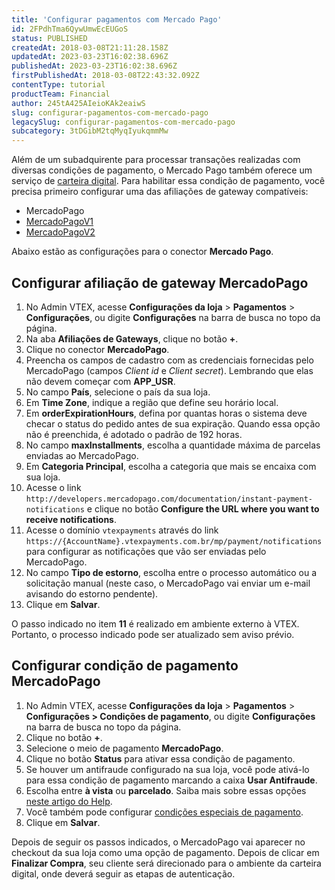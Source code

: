 ```yaml
---
title: 'Configurar pagamentos com Mercado Pago'
id: 2FPdhTma6QywUmwEcEUGoS
status: PUBLISHED
createdAt: 2018-03-08T21:11:28.158Z
updatedAt: 2023-03-23T16:02:38.696Z
publishedAt: 2023-03-23T16:02:38.696Z
firstPublishedAt: 2018-03-08T22:43:32.092Z
contentType: tutorial
productTeam: Financial
author: 245tA425AIeioKAk2eaiwS
slug: configurar-pagamentos-com-mercado-pago
legacySlug: configurar-pagamentos-com-mercado-pago
subcategory: 3tDGibM2tqMyqIyukqmmMw
---
```


Além de um subadquirente para processar transações realizadas com diversas condições de pagamento, o Mercado Pago também oferece um serviço de [carteira digital](/pt/faq/o-que-e-uma-carteira-digital-e-wallet). Para habilitar essa condição de pagamento, você precisa primeiro configurar uma das afiliações de gateway compatíveis:

- MercadoPago
- [MercadoPagoV1](https://help.vtex.com/pt/tutorial/configurar-o-subadquirente-mercadopagov1#)
- [MercadoPagoV2](https://help.vtex.com/pt/tutorial/configurar-o-subadquirente-mercadopagov2#)

Abaixo estão as configurações para o conector __Mercado Pago__.

## Configurar afiliação de gateway MercadoPago
1. No Admin VTEX, acesse **Configurações da loja** > **Pagamentos** > **Configurações**, ou digite **Configurações** na barra de busca no topo da página.
2. Na aba __Afiliações de Gateways__, clique no botão __+__.
3. Clique no conector __MercadoPago__.
4. Preencha os campos de cadastro com as credenciais fornecidas pelo MercadoPago (campos _Client id_ e _Client secret_). Lembrando que elas não devem começar com __APP\_USR__.
5. No campo __País__, selecione o país da sua loja.
6. Em __Time Zone__, indique a região que define seu horário local.
7. Em __orderExpirationHours__, defina por quantas horas o sistema deve checar o status do pedido antes de sua expiração. Quando essa opção não é preenchida, é adotado o padrão de 192 horas.
8. No campo __maxInstallments__, escolha a quantidade máxima de parcelas enviadas ao MercadoPago.
9. Em __Categoria Principal__, escolha a categoria que mais se encaixa com sua loja.
10. Acesse o link `http://developers.mercadopago.com/documentation/instant-payment-notifications` e clique no botão __Configure the URL where you want to receive notifications__.
11. Acesse o domínio `vtexpayments` através do link `https://{AccountName}.vtexpayments.com.br/mp/payment/notifications` para configurar as notificações que vão ser enviadas pelo MercadoPago.
12. No campo __Tipo de estorno__, escolha entre o processo automático ou a solicitação manual (neste caso, o MercadoPago vai enviar um e-mail avisando do estorno pendente).
13. Clique em __Salvar__.  

<div class="alert alert-warning">
O passo indicado no item <strong>11</strong> é realizado em ambiente externo à VTEX. Portanto, o processo indicado pode ser atualizado sem aviso prévio. 
</div>

## Configurar condição de pagamento MercadoPago
1. No Admin VTEX, acesse **Configurações da loja** > **Pagamentos** > **Configurações > Condições de pagamento**, ou digite **Configurações** na barra de busca no topo da página.
2. Clique no botão __+__.
3. Selecione o meio de pagamento __MercadoPago__.
4. Clique no botão __Status__ para ativar essa condição de pagamento.
5. Se houver um antifraude configurado na sua loja, você pode ativá-lo para essa condição de pagamento marcando a caixa __Usar Antifraude__.
6. Escolha entre __à vista__ ou __parcelado__. Saiba mais sobre essas opções [neste artigo do Help](/pt/tutorial/condicoes-de-pagamento).
7. Você também pode configurar [condições especiais de pagamento](/pt/tutorial/condicoes-especiais).
8. Clique em __Salvar__.

Depois de seguir os passos indicados, o MercadoPago vai aparecer no checkout da sua loja como uma opção de pagamento. Depois de clicar em __Finalizar Compra__, seu cliente será direcionado para o ambiente da carteira digital, onde deverá seguir as etapas de autenticação.
